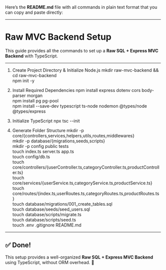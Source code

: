 Here’s the **README.md** file with all commands in plain text format that you can copy and paste directly:  

---

# **Raw MVC Backend Setup**  

This guide provides all the commands to set up a **Raw SQL + Express MVC Backend** with TypeScript.  

---

1. Create Project Directory & Initialize Node.js
mkdir raw-mvc-backend && cd raw-mvc-backend  
npm init -y  

2. Install Required Dependencies
npm install express dotenv cors body-parser morgan  
npm install pg pg-pool  
npm install --save-dev typescript ts-node nodemon @types/node @types/express  

3. Initialize TypeScript
npx tsc --init  

4. Generate Folder Structure
mkdir -p core/{controllers,services,helpers,utils,routes,middlewares}  
mkdir -p database/{migrations,seeds,scripts}  
mkdir -p config public tests  
touch index.ts server.ts app.ts  
touch config/db.ts  
touch core/controllers/{userController.ts,categoryController.ts,productController.ts}  
touch core/services/{userService.ts,categoryService.ts,productService.ts}  
touch core/routes/{index.ts,userRoutes.ts,categoryRoutes.ts,productRoutes.ts}  
touch database/migrations/001_create_tables.sql  
touch database/seeds/seed_users.sql  
touch database/scripts/migrate.ts  
touch database/scripts/seed.ts  
touch .env .gitignore README.md  

---

## **✅ Done!**  
This setup provides a well-organized **Raw SQL + Express MVC Backend** using TypeScript, without ORM overhead. 🚀